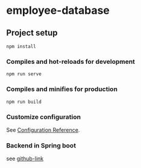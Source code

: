 # employee-database

## Project setup
```
npm install
```

### Compiles and hot-reloads for development
```
npm run serve
```

### Compiles and minifies for production
```
npm run build
```

### Customize configuration
See [Configuration Reference](https://cli.vuejs.org/config/).


### Backend in Spring boot
see [github-link](https://github.com/Arshathhaq/EmployeeTable-demo)
